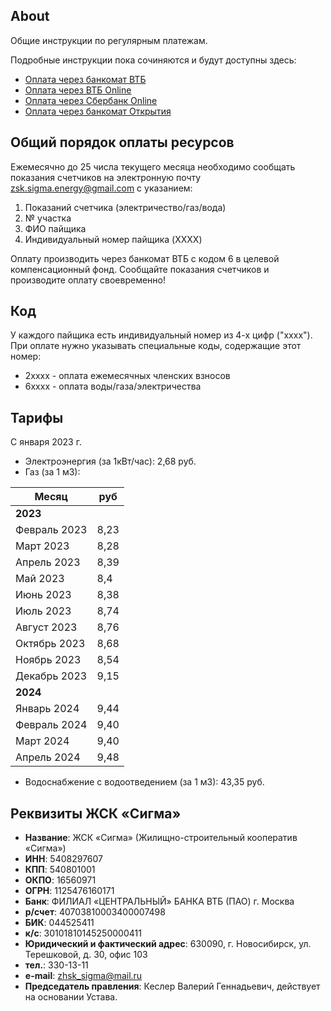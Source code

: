 ## About

Общие инструкции по регулярным платежам.

Подробные инструкции пока сочиняются и будут доступны здесь:
- [Оплата через банкомат ВТБ](pay-via-vtb-atm.md)
- [Оплата через ВТБ Online](pay-via-vtb-online.md)
- [Оплата через Сбербанк Online](pay-via-sber-online.md)
- [Оплата через банкомат Открытия](pay-via-openbank-atm.md)

## Общий порядок оплаты ресурсов

Ежемесячно до 25 числа текущего месяца необходимо сообщать показания счетчиков на электронную почту [zsk.sigma.energy@gmail.com](zsk.sigma.energy@gmail.com) с указанием:
1. Показаний счетчика (электричество/газ/вода)
2. № участка
3. ФИО пайщика
4. Индивидуальный номер пайщика (XXXX)

Оплату производить через банкомат ВТБ с кодом 6 в целевой компенсационный фонд.
Сообщайте показания счетчиков и производите оплату своевременно!

## Код

У каждого пайщика есть индивидуальный номер из 4-х цифр ("хххх"). При оплате нужно указывать специальные коды, содержащие этот номер:

- 2хххх - оплата ежемесячных членских взносов
- 6хххх - оплата воды/газа/электричества

## Тарифы 

С января 2023 г.

- Электроэнергия (за 1кВт/час): 2,68 руб.
- Газ (за 1 м3):

| Месяц  | руб​ |
| ------- | -------- |
| **2023**  | |
| Февраль 2023 | ​8,23 |
| Март 2023 | ​8,28 |
| Апрель 2023 | 8,39​ |
| Май 2023 | ​8,4 |
| Июнь 2023 | ​8,38 |
| Июль 2023 | ​8,74 |
| Август 2023 | ​8,76 |
| Октябрь 2023 | ​8,68 |
| Ноябрь 2023 | ​8,54 |
| Декабрь 2023 | ​9,15 |
|  **2024**  | |
| Январь 2024 | ​​​9,44 |
| Февраль 2024 | ​9,40|
| Март 2024 | ​9,40 |
| Апрель 2024 | 9,48​ |



- Водоснабжение с водоотведением (за 1 м3): 43,35 руб.

## Реквизиты ЖСК «Сигма»

- **Название**: ЖСК «Сигма» (Жилищно-строительный кооператив «Сигма»)
- **ИНН**: 5408297607
- **КПП**: 540801001
- **ОКПО**: 16560971
- **ОГРН**: 1125476160171
- **Банк**: ФИЛИАЛ «ЦЕНТРАЛЬНЫЙ» БАНКА ВТБ (ПАО) г. Москва
- **р/счет**: 40703810003400007498
- **БИК**: 044525411
- **к/с**: 30101810145250000411
- **Юридический и фактический адрес**: 630090, г. Новосибирск, ул. Терешковой, д. 30, офис 103
- **тел.**: 330-13-11
- **e-mail**: [zhsk_sigma@mail.ru](zhsk_sigma@mail.ru)
- **Председатель правления**: Кеслер Валерий Геннадьевич, действует на основании Устава.
